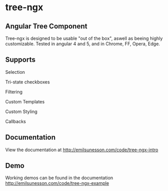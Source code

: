 # tree-ngx
## Angular Tree Component

Tree-ngx is designed to be usable "out of the box", aswell as beeing highly customizable. Tested in angular 4 and 5, and in Chrome, FF, Opera, Edge.

## Supports

Selection

Tri-state checkboxes

Filtering

Custom Templates

Custom Styling

Callbacks

## Documentation

View the documentation at http://emilsunesson.com/code/tree-ngx-intro

## Demo

Working demos can be found in the documentation http://emilsunesson.com/code/tree-ngx-example